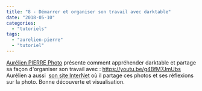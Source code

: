 ```yaml
---
title: "8 - Démarrer et organiser son travail avec darktable"
date: "2018-05-10"
categories: 
  - "tutoriels"
tags: 
  - "aurelien-pierre"
  - "tutoriel"
---
```


[Aurélien PIERRE Photo](https://www.youtube.com/channel/UCmsSn3fujI81EKEr4NLxrcg) présente comment appréhender darktable et partage sa façon d'organiser son travail avec : https://youtu.be/g4BfM7JmUbs Aurélien a aussi  [son site InterNet](https://photo.aurelienpierre.com/) où il partage ces photos et ses réflexions sur la photo. Bonne découverte et visualisation.
